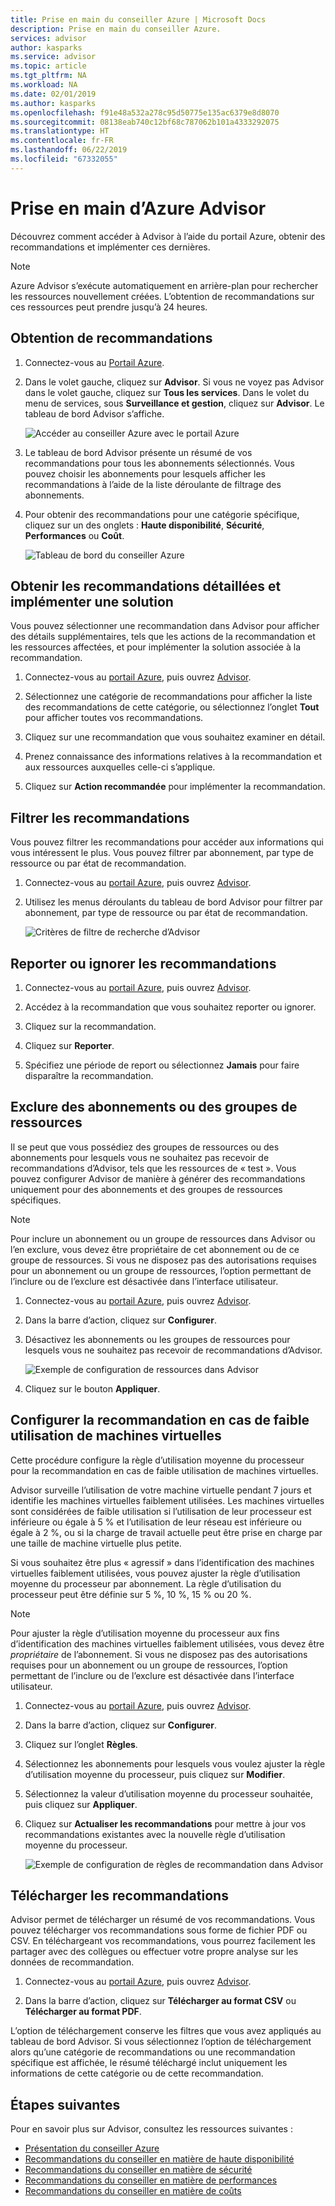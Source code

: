 ```yaml
---
title: Prise en main du conseiller Azure | Microsoft Docs
description: Prise en main du conseiller Azure.
services: advisor
author: kasparks
ms.service: advisor
ms.topic: article
ms.tgt_pltfrm: NA
ms.workload: NA
ms.date: 02/01/2019
ms.author: kasparks
ms.openlocfilehash: f91e48a532a278c95d50775e135ac6379e8d8070
ms.sourcegitcommit: 08138eab740c12bf68c787062b101a4333292075
ms.translationtype: HT
ms.contentlocale: fr-FR
ms.lasthandoff: 06/22/2019
ms.locfileid: "67332055"
---
```

# <a name="get-started-with-azure-advisor"></a>Prise en main d’Azure Advisor

Découvrez comment accéder à Advisor à l’aide du portail Azure, obtenir des recommandations et implémenter ces dernières.

> [!NOTE]
> Azure Advisor s’exécute automatiquement en arrière-plan pour rechercher les ressources nouvellement créées. L’obtention de recommandations sur ces ressources peut prendre jusqu’à 24 heures.

## <a name="get-recommendations"></a>Obtention de recommandations

1. Connectez-vous au [Portail Azure](https://portal.azure.com).

1. Dans le volet gauche, cliquez sur **Advisor**.  Si vous ne voyez pas Advisor dans le volet gauche, cliquez sur **Tous les services**.  Dans le volet du menu de services, sous **Surveillance et gestion**, cliquez sur **Advisor**. Le tableau de bord Advisor s’affiche.

   ![Accéder au conseiller Azure avec le portail Azure](./media/advisor-get-started/advisor-portal-menu.png) 

1. Le tableau de bord Advisor présente un résumé de vos recommandations pour tous les abonnements sélectionnés.  Vous pouvez choisir les abonnements pour lesquels afficher les recommandations à l’aide de la liste déroulante de filtrage des abonnements.

1. Pour obtenir des recommandations pour une catégorie spécifique, cliquez sur un des onglets : **Haute disponibilité**, **Sécurité**, **Performances** ou **Coût**. 

   ![Tableau de bord du conseiller Azure](./media/advisor-overview/advisor-dashboard.png)

## <a name="get-recommendation-details-and-implement-a-solution"></a>Obtenir les recommandations détaillées et implémenter une solution

Vous pouvez sélectionner une recommandation dans Advisor pour afficher des détails supplémentaires, tels que les actions de la recommandation et les ressources affectées, et pour implémenter la solution associée à la recommandation.  

1. Connectez-vous au [portail Azure](https://portal.azure.com), puis ouvrez [Advisor](https://aka.ms/azureadvisordashboard).

1. Sélectionnez une catégorie de recommandations pour afficher la liste des recommandations de cette catégorie, ou sélectionnez l’onglet **Tout** pour afficher toutes vos recommandations.

1. Cliquez sur une recommandation que vous souhaitez examiner en détail.

1. Prenez connaissance des informations relatives à la recommandation et aux ressources auxquelles celle-ci s’applique.

1. Cliquez sur **Action recommandée** pour implémenter la recommandation.

## <a name="filter-recommendations"></a>Filtrer les recommandations

Vous pouvez filtrer les recommandations pour accéder aux informations qui vous intéressent le plus.  Vous pouvez filtrer par abonnement, par type de ressource ou par état de recommandation.  

1. Connectez-vous au [portail Azure](https://portal.azure.com), puis ouvrez [Advisor](https://aka.ms/azureadvisordashboard).

1. Utilisez les menus déroulants du tableau de bord Advisor pour filtrer par abonnement, par type de ressource ou par état de recommandation.

    ![Critères de filtre de recherche d’Advisor](./media/advisor-get-started/advisor-filters.png)

## <a name="postpone-or-dismiss-recommendations"></a>Reporter ou ignorer les recommandations

1. Connectez-vous au [portail Azure](https://portal.azure.com), puis ouvrez [Advisor](https://aka.ms/azureadvisordashboard).

1. Accédez à la recommandation que vous souhaitez reporter ou ignorer.

1. Cliquez sur la recommandation.

1. Cliquez sur **Reporter**. 

1. Spécifiez une période de report ou sélectionnez **Jamais** pour faire disparaître la recommandation.

## <a name="exclude-subscriptions-or-resource-groups"></a>Exclure des abonnements ou des groupes de ressources

Il se peut que vous possédiez des groupes de ressources ou des abonnements pour lesquels vous ne souhaitez pas recevoir de recommandations d’Advisor, tels que les ressources de « test ».  Vous pouvez configurer Advisor de manière à générer des recommandations uniquement pour des abonnements et des groupes de ressources spécifiques.

> [!NOTE]
> Pour inclure un abonnement ou un groupe de ressources dans Advisor ou l’en exclure, vous devez être propriétaire de cet abonnement ou de ce groupe de ressources.  Si vous ne disposez pas des autorisations requises pour un abonnement ou un groupe de ressources, l’option permettant de l’inclure ou de l’exclure est désactivée dans l’interface utilisateur.

1. Connectez-vous au [portail Azure](https://portal.azure.com), puis ouvrez [Advisor](https://aka.ms/azureadvisordashboard).

1. Dans la barre d’action, cliquez sur **Configurer**.

1. Désactivez les abonnements ou les groupes de ressources pour lesquels vous ne souhaitez pas recevoir de recommandations d’Advisor.

    ![Exemple de configuration de ressources dans Advisor](./media/advisor-get-started/advisor-configure-resources.png)

1. Cliquez sur le bouton **Appliquer**.

## <a name="configure-low-usage-vm-recommendation"></a>Configurer la recommandation en cas de faible utilisation de machines virtuelles

Cette procédure configure la règle d’utilisation moyenne du processeur pour la recommandation en cas de faible utilisation de machines virtuelles.

Advisor surveille l’utilisation de votre machine virtuelle pendant 7 jours et identifie les machines virtuelles faiblement utilisées. Les machines virtuelles sont considérées de faible utilisation si l’utilisation de leur processeur est inférieure ou égale à 5 % et l’utilisation de leur réseau est inférieure ou égale à 2 %, ou si la charge de travail actuelle peut être prise en charge par une taille de machine virtuelle plus petite.

Si vous souhaitez être plus « agressif » dans l’identification des machines virtuelles faiblement utilisées, vous pouvez ajuster la règle d’utilisation moyenne du processeur par abonnement.  La règle d’utilisation du processeur peut être définie sur 5 %, 10 %, 15 % ou 20 %.

> [!NOTE]
> Pour ajuster la règle d’utilisation moyenne du processeur aux fins d’identification des machines virtuelles faiblement utilisées, vous devez être *propriétaire* de l’abonnement.  Si vous ne disposez pas des autorisations requises pour un abonnement ou un groupe de ressources, l’option permettant de l’inclure ou de l’exclure est désactivée dans l’interface utilisateur. 

1. Connectez-vous au [portail Azure](https://portal.azure.com), puis ouvrez [Advisor](https://aka.ms/azureadvisordashboard).

1. Dans la barre d’action, cliquez sur **Configurer**.

1. Cliquez sur l’onglet **Règles**.

1. Sélectionnez les abonnements pour lesquels vous voulez ajuster la règle d’utilisation moyenne du processeur, puis cliquez sur **Modifier**.

1. Sélectionnez la valeur d’utilisation moyenne du processeur souhaitée, puis cliquez sur **Appliquer**.

1. Cliquez sur **Actualiser les recommandations** pour mettre à jour vos recommandations existantes avec la nouvelle règle d’utilisation moyenne du processeur. 

   ![Exemple de configuration de règles de recommandation dans Advisor](./media/advisor-get-started/advisor-configure-rules.png)

## <a name="download-recommendations"></a>Télécharger les recommandations

Advisor permet de télécharger un résumé de vos recommandations.  Vous pouvez télécharger vos recommandations sous forme de fichier PDF ou CSV.  En téléchargeant vos recommandations, vous pourrez facilement les partager avec des collègues ou effectuer votre propre analyse sur les données de recommandation.

1. Connectez-vous au [portail Azure](https://portal.azure.com), puis ouvrez [Advisor](https://aka.ms/azureadvisordashboard).

1. Dans la barre d’action, cliquez sur **Télécharger au format CSV** ou **Télécharger au format PDF**.

L’option de téléchargement conserve les filtres que vous avez appliqués au tableau de bord Advisor.  Si vous sélectionnez l’option de téléchargement alors qu’une catégorie de recommandations ou une recommandation spécifique est affichée, le résumé téléchargé inclut uniquement les informations de cette catégorie ou de cette recommandation. 

## <a name="next-steps"></a>Étapes suivantes

Pour en savoir plus sur Advisor, consultez les ressources suivantes :

- [Présentation du conseiller Azure](advisor-overview.md)
- [Recommandations du conseiller en matière de haute disponibilité](advisor-high-availability-recommendations.md)
- [Recommandations du conseiller en matière de sécurité](advisor-security-recommendations.md)
- [Recommandations du conseiller en matière de performances](advisor-performance-recommendations.md)
- [Recommandations du conseiller en matière de coûts](advisor-performance-recommendations.md)
